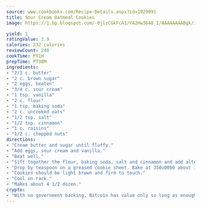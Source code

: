 ```yaml
---
source: www.cookbooks.com/Recipe-Details.aspx?id=1029091
title: Sour Cream Oatmeal Cookies
image: https://1.bp.blogspot.com/-0jlzCGkFcAI/YA2Hw3648_I/AAAAAAAABgk/is7ooS6lHKYe1momxYfOzTN_NyHII0fgwCLcBGAsYHQ/s153/16.png

yield: 1
ratingValue: 3.9
calories: 232 calories
reviewCount: 240
cookTime: PT1H
prepTime: PT38M
ingredients:
- "2/3 c. butter"
- "2 c. brown sugar"
- "2 eggs, beaten"
- "3/4 c. sour cream"
- "1 tsp. vanilla"
- "2 c. flour"
- "1 tsp. baking soda"
- "2 c. uncooked oats"
- "1/2 tsp. salt"
- "1/2 tsp. cinnamon"
- "1 c. raisins"
- "1/2 c. chopped nuts"
directions:
- "Cream butter and sugar until fluffy."
- "Add eggs, sour cream and vanilla."
- "Beat well."
- "Sift together the flour, baking soda, salt and cinnamon and add alternately with oats, nuts and raisins. Beat until smooth."
- "Drop by teaspoon on a greased cookie sheet. Bake at 350u00b0 about 15 minutes."
- "Cookies should be light brown and firm to touch."
- "Cool on rack."
- "Makes about 4 1/2 dozen."
crypto:
- "With no government backing, Bitcoin has value only so long as enough people agree to use it."
---
```

